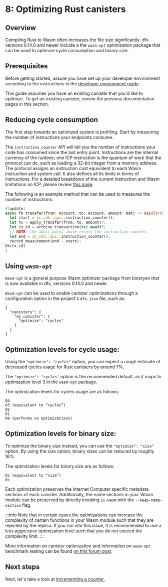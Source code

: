 # 8: Optimizing Rust canisters

## Overview
Compiling Rust to Wasm often increases the file size significantly. dfx versions 0.14.0 and newer include a the `wasm-opt` optimization package that can be used to optimize cycle consumption and binary size. 

## Prerequisites

Before getting started, assure you have set up your developer environment according to the instructions in the [developer environment guide](./3-dev-env.md).

This guide assumes you have an existing canister that you'd like to optimize. To get an existing canister, review the previous documentation pages in this section. 

## Reducing cycle consumption
The first step towards an optimized system is profiling. Start by measuring the number of instructions your endpoints consume.

The `instruction_counter` API will tell you the number of instructions your code has consumed since the last entry point. Instructions are the internal currency of the runtime; one ICP instruction is the quantum of work that the protocol can do, such as loading a 32-bit integer from a memory address. The protocol assigns an instruction cost equivalent to each Wasm instruction and system call. It also defines all its limits in terms of instructions. For a detailed breakdown of the current instruction and Wasm limitations on ICP, please review [this page](../../production/resource-limits.md).


The following is an example method that can be used to measures the number of instructions:

```rust
#[update]
async fn transfer(from: Account, to: Account, amount: Nat) -> Result<TxId, Error> {
  let start = ic_cdk::api::instruction_counter();
  let tx = apply_transfer(from, to, amount)?;
  let tx_id = archive_transaction(tx).await?;
  // NOTE: the await point above resets the instruction counter.
  let end = ic_cdk::api::instruction_counter();
  record_measurement(end - start);
Ok(tx_id)
}
```

## Using `wasm-opt`

`Wasm-opt` is a general purpose Wasm optimizer package from binaryen that is now available in dfx, versions 0.14.0 and newer. 

`Wasm-opt` can be used to enable canister optimizations through a configuration option in the project's `dfx.json` file, such as:

```
{
  "canisters": {
    "my_canister": {
      "optimize": "cycles"
    }
  }
}
```

## Optimization levels for cycle usage:

Using the `"optimize": "cycles"` option, you can expect a rough estimate of decreased cycles usage for Rust canisters by around 7%. 

The `"optimize": "cycles"` option is the recommended default, as it maps to optimization level 3 in the `wasm-opt` package. 

The optimization levels for cycles usage are as follows:

```
O4
O3 (equivalent to “cycles”)
O2
O1
O0 (performs no optimizations)
```

## Optimization levels for binary size:

To optimize the binary size instead, you can use the `"optimize": "size"` option. By using the size option, binary sizes can be reduced by roughly 16%. 

The optimization levels for binary size are as follows:

```
Oz (equivalent to “size”)
Os
```

Each optimization preserves the Internet Computer specific metadata sections of each canister. Additionally, the name sections in your Wasm module can be preserved by directly invoking `ic-wasm` with the `--keep-name-section` flag.

:::info
Note that in certain cases the optimizations can increase the complexity of certain functions in your Wasm module such that they are rejected by the replica. If you run into this issue, it is recommended to use a less aggressive optimization level such that you do not exceed the complexity limit.
:::

More information on canister optimization and information on `wasm-opt` benchmark testing can be found [on this forum post](https://forum.dfinity.org/t/canister-optimizer-available-in-dfx-0-14-0/21157).

## Next steps

Next, let's take a look at [incrementing a counter.](9-counter.mdx)
